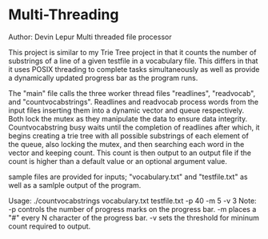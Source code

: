 # Multi-Threading
Author: Devin Lepur
Multi threaded file processor

This project is similar to my Trie Tree project in that it
counts the number of substrings of a line of a given testfile
in a vocabulary file. This differs in that it uses POSIX
threading to complete tasks simultaneously as well as
provide a dynamically updated progress bar as the program
runs.

The "main" file calls the three worker thread files
"readlines", "readvocab", and "countvocabstrings". Readlines
and readvocab process words from the input files inserting
them into a dynamic vector and queue respectively. Both lock
the mutex as they manipulate the data to ensure data integrity.
Countvocabstring busy waits until the completion of readlines
after which, it begins creating a trie tree with all possible
substrings of each element of the queue, also locking the mutex,
and then searching each word in the vector and keeping count.
This count is then output to an output file if the count is
higher than a default value or an optional argument value.

sample files are provided for inputs; "vocabulary.txt" and
"testfile.txt" as well as a samlple output of the program.

Usage:
./countvocabstrings vocabulary.txt testfile.txt -p 40 -m 5 -v 3
Note:
-p controls the number of progress marks on the progress bar.
-m places a "#" every N character of the progress bar.
-v sets the threshold for mininum count required to output.
